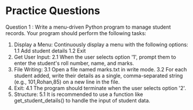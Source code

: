 # Practice Questions

Question 1 : Write a menu-driven Python program to manage student records.
Your program should perform the following tasks:

1. Display a Menu: Continuously display a menu with the following options:
    1.1  Add student details
    1.2  Exit
2. Get User Input:
    2.1  When the user selects option '1', prompt them to enter the student's roll number, name, and marks.
3. File Writing:
    3.1 Open a file named marks.txt in write mode.
    3.2 For each student added, write their details as a single, comma-separated string (e.g., 101,Rohan,85) on a new line in the file.
4. Exit:
    4.1 The program should terminate when the user selects option '2'.
5. Structure:
    5.1 It is recommended to use a function like get_student_details() to handle the input of student data.
